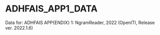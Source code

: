# ADHFAIS_APP1_DATA

Data for: ADHFAIS APP{ENDIX} 1: NgramReader, 2022 (OpenITI, Release ver. 2022.1.6)
